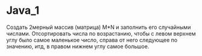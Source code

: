 # Java_1

Создать 2мерный массив (матрица) M*N  и заполнить его случайными числами. 
Отсортировать числа по возрастанию, чтобы с левом верхнем углу было самое маленькое число, справа от него следующее по значению, 
итд, в правом нижнем углу самое большое.

